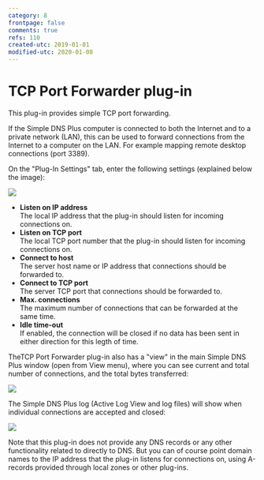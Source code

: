 ```yaml
---
category: 8
frontpage: false
comments: true
refs: 110
created-utc: 2019-01-01
modified-utc: 2020-01-08
---
```

# TCP Port Forwarder plug-in

This plug-in provides simple TCP port forwarding.

If the Simple DNS Plus computer is connected to both the Internet and to a private network (LAN), this can be used to forward connections from the Internet to a computer on the LAN. For example mapping remote desktop connections (port 3389).

On the "Plug-In Settings" tab, enter the following settings (explained below the image):

![](img/188/1.png)

- **Listen on IP address**  
The local IP address that the plug-in should listen for incoming connections on.
- **Listen on TCP port**  
The local TCP port number that the plug-in should listen for incoming connections on.
- **Connect to host**  
The server host name or IP address that connections should be forwarded to.
- **Connect to TCP port**  
The server TCP port that connections should be forwarded to.
- **Max. connections**  
The maximum number of connections that can be forwarded at the same time.
- **Idle time-out**  
If enabled, the connection will be closed if no data has been sent in either direction for this legth of time.

TheTCP Port Forwarder plug-in also has a "view" in the main Simple DNS Plus window (open from View menu), where you can see current and total number of connections, and the total bytes transferred:

![](img/188/2.png)

The Simple DNS Plus log (Active Log View and log files) will show when individual connections are accepted and closed:

![](img/188/3.png)

Note that this plug-in does not provide any DNS records or any other functionality related to directly to DNS. But you can of course point domain names to the IP address that the plug-in listens for connections on, using A-records provided through local zones or other plug-ins.

